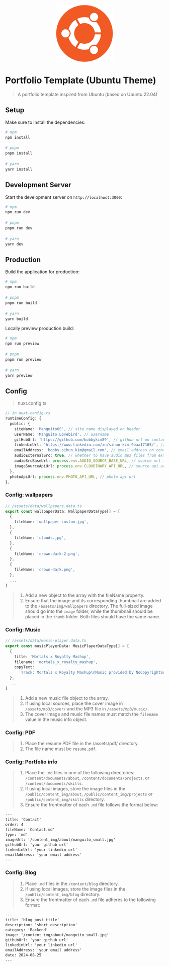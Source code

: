 <div align="center">
  <img width="180" src="public/ubuntu_logo-192x192.png" alt="ubuntu-logo" />
</div>

# Portfolio Template (Ubuntu Theme)

> A portfolio template inspired from Ubuntu (based on Ubuntu 22.04)

## Setup

Make sure to install the dependencies:

```bash
# npm
npm install

# pnpm
pnpm install

# yarn
yarn install
```

## Development Server

Start the development server on `http://localhost:3000`:

```bash
# npm
npm run dev

# pnpm
pnpm run dev

# yarn
yarn dev
```

## Production

Build the application for production:

```bash
# npm
npm run build

# pnpm
pnpm run build

# yarn
yarn build
```

Locally preview production build:

```bash
# npm
npm run preview

# pnpm
pnpm run preview

# yarn
yarn preview
```

## Config

> nuxt.config.ts

```ts
// in nuxt.config.ts
runtimeConfig: {
  public: {
    siteName: 'ManguitoOS', // site name displayed on header
    userName: 'Manguito Lovebird', // username
    gitHubUrl: 'https://github.com/bobbykim89', // github url on contact buttons
    linkedinUrl: 'https://www.linkedin.com/in/sihun-kim-9baa17165/', // likedin url on contact buttons
    emailAddress: 'bobby.sihun.kim@gmail.com', // email address on contact buttons
    audioExternalSrc: true, // whether to have audio mp3 files from external source
    audioSrcBaseUrl: process.env.AUDIO_SOURCE_BASE_URL, // source url for external api source (leave as '' if using local mp3 files)
    imageSourceApiUrl: process.env.CLOUDINARY_API_URL, // source api url for images (i.e. cloudinary)
  },
  photoApiUrl: process.env.PHOTO_API_URL, // photo api url
},
```

### Config: wallpapers

```ts
// /assets/data/wallpapers.data.ts
export const wallpaperData: WallpaperDataType[] = [
  {
    fileName: 'wallpaper-custom.jpg',
  },
  {
    fileName: 'clouds.jpg',
  },
  {
    fileName: 'crown-dark-2.png',
  },
  {
    fileName: 'crown-dark.png',
  },
  ...
]
```

> 1. Add a new object to the array with the fileName property.
> 2. Ensure that the image and its corresponding thumbnail are added to the `/assets/img/wallpapers` directory. The full-sized image should go into the `image` folder, while the thumbnail should be placed in the `thumb` folder. Both files should have the same name.

### Config: Music

```ts
// /assets/data/music-player.data.ts
export const musicPlayerData: MusicPlayerDataType[] = [
  {
    title: 'Mortals x Royalty Mashup',
    filename: 'mortals_x_royalty_mashup',
    copyText:
      'Track: Mortals x Royalty Mashup\nMusic provided by NoCopyrightSounds.\nWatch more NCS on YouTube: https://NCS.lnk.to/YouTubeAT',
  },
  ...
]
```

> 1. Add a new music file object to the array.
> 2. If using local sources, place the cover image in `/assets/mp3/cover/` and the MP3 file in `/assets/mp3/music/`.
> 3. The cover image and music file names must match the `filename` value in the music info object.

### Config: PDF

> 1. Place the resume PDF file in the /assets/pdf/ directory.
> 2. The file name must be `resume.pdf`.

### Config: Portfolio info

> 1. Place the `.md` files in one of the following directories: `/content/documents/about`, `/content/documents/projects`, or `/content/documents/skills`.
> 2. If using local images, store the image files in the `/public/content_img/about`, `/public/content_img/projects` or `/public/content_img/skills` directory.
> 3. Ensure the frontmatter of each `.md` file follows the format below:

```
---
title: 'Contact'
order: 4
fileName: 'Contact.md'
type: 'md'
imageUrl: '/content_img/about/manguito_small.jpg'
githubUrl: 'your github url'
linkedinUrl: 'your linkedin url'
emailAddress: 'your email address'
---
```

### Config: Blog

> 1. Place `.md` files in the `/content/blog` directory.
> 2. If using local images, store the image files in the `/public/content_img/blog` directory.
> 3. Ensure the frontmatter of each `.md` file adheres to the following format:

```
---
title: 'blog post title'
description: 'short description'
category: 'Backend'
image: '/content_img/about/manguito_small.jpg'
githubUrl: 'your github url'
linkedinUrl: 'your linkedin url'
emailAddress: 'your email address'
date: 2024-08-25
---
```
